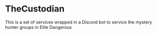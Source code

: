 # TheCustodian
This is a set of services wrapped in a Discord bot to service the mystery hunter groups in Elite Dangerous
